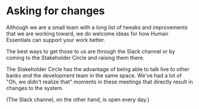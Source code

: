 # Asking for changes

Although we are a small team with a long list of tweaks and improvements that we are working toward,  we do welcome ideas for how Human Essentials can support your work better.  

The best ways to get those to us are through the Slack channel or by coming to the Stakeholder Circle and raising them there.

The Stakeholder Circle has the advantage of being able to talk live to other banks *and* the development team in the same space.   We've had a lot of "Oh, we didn't realize that" moments in these meetings that directly result in changes to the system.

(The Slack channel, on the other hand, is open every day.)